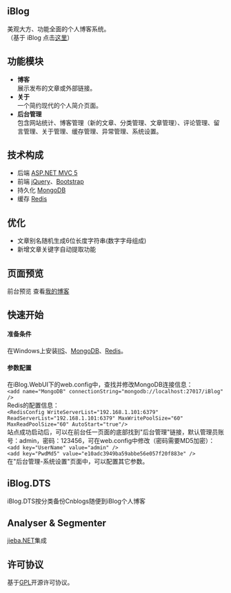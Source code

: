 
## iBlog
美观大方、功能全面的个人博客系统。  
（基于 iBlog 点击[这里](https://github.com/eshengsky/iBlog/)）

## 功能模块
* **博客**  
展示发布的文章或外部链接。  
* **关于**  
一个简约现代的个人简介页面。
* **后台管理**  
包含网站统计、博客管理（新的文章、分类管理、文章管理）、评论管理、留言管理、关于管理、缓存管理、异常管理、系统设置。

## 技术构成
* 后端 [ASP.NET MVC 5](http://www.asp.net/mvc)
* 前端 [jQuery](http://jquery.com/)、[Bootstrap](http://getbootstrap.com/)
* 持久化 [MongoDB](https://www.mongodb.org/)
* 缓存 [Redis](http://redis.io/)

## 优化
* 文章别名随机生成6位长度字符串(数字字母组成)
* 新增文章关键字自动提取功能

## 页面预览
前台预览
查看[我的博客](http://chenzheng.me)


## 快速开始
#### 准备条件  
在Windows上安装[IIS](http://www.iis.net/)、[MongoDB](https://www.mongodb.org/)、[Redis](https://github.com/MSOpenTech/redis/releases)。

#### 参数配置
在iBlog.WebUI下的web.config中，查找并修改MongoDB连接信息：  
`<add name="MongoDB" connectionString="mongodb://localhost:27017/iBlog" />`  
Redis的配置信息：  
`<RedisConfig WriteServerList="192.168.1.101:6379" ReadServerList="192.168.1.101:6379" MaxWritePoolSize="60" MaxReadPoolSize="60" AutoStart="true"/>`  
站点成功启动后，可以在前台任一页面的底部找到"后台管理"链接，默认管理员账号：admin，密码：123456，可在web.config中修改（密码需要MD5加密）：   
`<add key="UserName" value="admin" />`    
`<add key="PwdMd5" value="e10adc3949ba59abbe56e057f20f883e" />`  
在"后台管理-系统设置"页面中，可以配置其它参数。  


## iBlog.DTS
iBlog.DTS按分类备份Cnblogs随便到iBlog个人博客

## Analyser & Segmenter
[jieba.NET](https://github.com/anderscui/jieba.NET)集成

## 许可协议
基于[GPL](https://github.com/eshengsky/iBlog/blob/master/LICENSE)开源许可协议。


